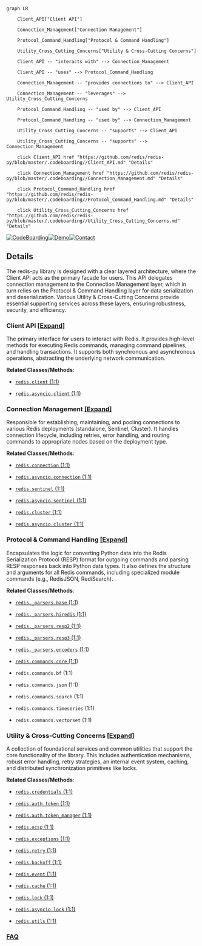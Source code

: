 ```mermaid

graph LR

    Client_API["Client API"]

    Connection_Management["Connection Management"]

    Protocol_Command_Handling["Protocol & Command Handling"]

    Utility_Cross_Cutting_Concerns["Utility & Cross-Cutting Concerns"]

    Client_API -- "interacts with" --> Connection_Management

    Client_API -- "uses" --> Protocol_Command_Handling

    Connection_Management -- "provides connections to" --> Client_API

    Connection_Management -- "leverages" --> Utility_Cross_Cutting_Concerns

    Protocol_Command_Handling -- "used by" --> Client_API

    Protocol_Command_Handling -- "used by" --> Connection_Management

    Utility_Cross_Cutting_Concerns -- "supports" --> Client_API

    Utility_Cross_Cutting_Concerns -- "supports" --> Connection_Management

    click Client_API href "https://github.com/redis/redis-py/blob/master/.codeboarding//Client_API.md" "Details"

    click Connection_Management href "https://github.com/redis/redis-py/blob/master/.codeboarding//Connection_Management.md" "Details"

    click Protocol_Command_Handling href "https://github.com/redis/redis-py/blob/master/.codeboarding//Protocol_Command_Handling.md" "Details"

    click Utility_Cross_Cutting_Concerns href "https://github.com/redis/redis-py/blob/master/.codeboarding//Utility_Cross_Cutting_Concerns.md" "Details"

```



[![CodeBoarding](https://img.shields.io/badge/Generated%20by-CodeBoarding-9cf?style=flat-square)](https://github.com/CodeBoarding/GeneratedOnBoardings)[![Demo](https://img.shields.io/badge/Try%20our-Demo-blue?style=flat-square)](https://www.codeboarding.org/demo)[![Contact](https://img.shields.io/badge/Contact%20us%20-%20contact@codeboarding.org-lightgrey?style=flat-square)](mailto:contact@codeboarding.org)



## Details



The redis-py library is designed with a clear layered architecture, where the Client API acts as the primary facade for users. This API delegates connection management to the Connection Management layer, which in turn relies on the Protocol & Command Handling layer for data serialization and deserialization. Various Utility & Cross-Cutting Concerns provide essential supporting services across these layers, ensuring robustness, security, and efficiency.



### Client API [[Expand]](./Client_API.md)

The primary interface for users to interact with Redis. It provides high-level methods for executing Redis commands, managing command pipelines, and handling transactions. It supports both synchronous and asynchronous operations, abstracting the underlying network communication.





**Related Classes/Methods**:



- <a href="https://github.com/redis/redis-py/blob/master/redis/client.py#L1-L1" target="_blank" rel="noopener noreferrer">`redis.client` (1:1)</a>

- <a href="https://github.com/redis/redis-py/blob/master/redis/asyncio/client.py#L1-L1" target="_blank" rel="noopener noreferrer">`redis.asyncio.client` (1:1)</a>





### Connection Management [[Expand]](./Connection_Management.md)

Responsible for establishing, maintaining, and pooling connections to various Redis deployments (standalone, Sentinel, Cluster). It handles connection lifecycle, including retries, error handling, and routing commands to appropriate nodes based on the deployment type.





**Related Classes/Methods**:



- <a href="https://github.com/redis/redis-py/blob/master/redis/connection.py#L1-L1" target="_blank" rel="noopener noreferrer">`redis.connection` (1:1)</a>

- <a href="https://github.com/redis/redis-py/blob/master/redis/asyncio/connection.py#L1-L1" target="_blank" rel="noopener noreferrer">`redis.asyncio.connection` (1:1)</a>

- <a href="https://github.com/redis/redis-py/blob/master/redis/sentinel.py#L1-L1" target="_blank" rel="noopener noreferrer">`redis.sentinel` (1:1)</a>

- <a href="https://github.com/redis/redis-py/blob/master/redis/asyncio/sentinel.py#L1-L1" target="_blank" rel="noopener noreferrer">`redis.asyncio.sentinel` (1:1)</a>

- <a href="https://github.com/redis/redis-py/blob/master/redis/cluster.py#L1-L1" target="_blank" rel="noopener noreferrer">`redis.cluster` (1:1)</a>

- <a href="https://github.com/redis/redis-py/blob/master/redis/asyncio/cluster.py#L1-L1" target="_blank" rel="noopener noreferrer">`redis.asyncio.cluster` (1:1)</a>





### Protocol & Command Handling [[Expand]](./Protocol_Command_Handling.md)

Encapsulates the logic for converting Python data into the Redis Serialization Protocol (RESP) format for outgoing commands and parsing RESP responses back into Python data types. It also defines the structure and arguments for all Redis commands, including specialized module commands (e.g., RedisJSON, RediSearch).





**Related Classes/Methods**:



- <a href="https://github.com/redis/redis-py/blob/master/redis/_parsers/base.py#L1-L1" target="_blank" rel="noopener noreferrer">`redis._parsers.base` (1:1)</a>

- <a href="https://github.com/redis/redis-py/blob/master/redis/_parsers/hiredis.py#L1-L1" target="_blank" rel="noopener noreferrer">`redis._parsers.hiredis` (1:1)</a>

- <a href="https://github.com/redis/redis-py/blob/master/redis/_parsers/resp2.py#L1-L1" target="_blank" rel="noopener noreferrer">`redis._parsers.resp2` (1:1)</a>

- <a href="https://github.com/redis/redis-py/blob/master/redis/_parsers/resp3.py#L1-L1" target="_blank" rel="noopener noreferrer">`redis._parsers.resp3` (1:1)</a>

- <a href="https://github.com/redis/redis-py/blob/master/redis/_parsers/encoders.py#L1-L1" target="_blank" rel="noopener noreferrer">`redis._parsers.encoders` (1:1)</a>

- <a href="https://github.com/redis/redis-py/blob/master/redis/commands/core.py#L1-L1" target="_blank" rel="noopener noreferrer">`redis.commands.core` (1:1)</a>

- `redis.commands.bf` (1:1)

- `redis.commands.json` (1:1)

- `redis.commands.search` (1:1)

- `redis.commands.timeseries` (1:1)

- `redis.commands.vectorset` (1:1)





### Utility & Cross-Cutting Concerns [[Expand]](./Utility_Cross_Cutting_Concerns.md)

A collection of foundational services and common utilities that support the core functionality of the library. This includes authentication mechanisms, robust error handling, retry strategies, an internal event system, caching, and distributed synchronization primitives like locks.





**Related Classes/Methods**:



- <a href="https://github.com/redis/redis-py/blob/master/redis/credentials.py#L1-L1" target="_blank" rel="noopener noreferrer">`redis.credentials` (1:1)</a>

- <a href="https://github.com/redis/redis-py/blob/master/redis/auth/token.py#L1-L1" target="_blank" rel="noopener noreferrer">`redis.auth.token` (1:1)</a>

- <a href="https://github.com/redis/redis-py/blob/master/redis/auth/token_manager.py#L1-L1" target="_blank" rel="noopener noreferrer">`redis.auth.token_manager` (1:1)</a>

- <a href="https://github.com/redis/redis-py/blob/master/redis/ocsp.py#L1-L1" target="_blank" rel="noopener noreferrer">`redis.ocsp` (1:1)</a>

- <a href="https://github.com/redis/redis-py/blob/master/redis/exceptions.py#L1-L1" target="_blank" rel="noopener noreferrer">`redis.exceptions` (1:1)</a>

- <a href="https://github.com/redis/redis-py/blob/master/redis/retry.py#L1-L1" target="_blank" rel="noopener noreferrer">`redis.retry` (1:1)</a>

- <a href="https://github.com/redis/redis-py/blob/master/redis/backoff.py#L1-L1" target="_blank" rel="noopener noreferrer">`redis.backoff` (1:1)</a>

- <a href="https://github.com/redis/redis-py/blob/master/redis/event.py#L1-L1" target="_blank" rel="noopener noreferrer">`redis.event` (1:1)</a>

- <a href="https://github.com/redis/redis-py/blob/master/redis/cache.py#L1-L1" target="_blank" rel="noopener noreferrer">`redis.cache` (1:1)</a>

- <a href="https://github.com/redis/redis-py/blob/master/redis/lock.py#L1-L1" target="_blank" rel="noopener noreferrer">`redis.lock` (1:1)</a>

- <a href="https://github.com/redis/redis-py/blob/master/redis/asyncio/lock.py#L1-L1" target="_blank" rel="noopener noreferrer">`redis.asyncio.lock` (1:1)</a>

- <a href="https://github.com/redis/redis-py/blob/master/redis/utils.py#L1-L1" target="_blank" rel="noopener noreferrer">`redis.utils` (1:1)</a>









### [FAQ](https://github.com/CodeBoarding/GeneratedOnBoardings/tree/main?tab=readme-ov-file#faq)